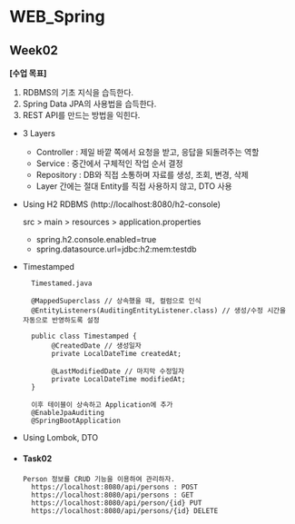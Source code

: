 # WEB_Spring

## Week02

   **[수업 목표]**

   1. RDBMS의 기초 지식을 습득한다.
   2. Spring Data JPA의 사용법을 습득한다.
   3. REST API를 만드는 방법을 익힌다.

- 3 Layers 
   * Controller : 제일 바깥 쪽에서 요청을 받고, 응답을 되돌려주는 역할  
   * Service : 중간에서 구체적인 작업 순서 결정
   * Repository : DB와 직접 소통하며 자료를 생성, 조회, 변경, 삭제
   * Layer 간에는 절대 Entity를 직접 사용하지 않고, DTO 사용
    
- Using H2 RDBMS (http://localhost:8080/h2-console)

    src > main > resources > application.properties
    - spring.h2.console.enabled=true
    - spring.datasource.url=jdbc:h2:mem:testdb
- Timestamped
        
        Timestamed.java
        
        @MappedSuperclass // 상속했을 때, 컬럼으로 인식
        @EntityListeners(AuditingEntityListener.class) // 생성/수정 시간을 자동으로 반영하도록 설정
        
        public class Timestamped {
             @CreatedDate // 생성일자
             private LocalDateTime createdAt;

             @LastModifiedDate // 마지막 수정일자
             private LocalDateTime modifiedAt;
        }
        
        이후 테이블이 상속하고 Application에 추가
        @EnableJpaAuditing
        @SpringBootApplication
        
- Using Lombok, DTO

- #### Task02
    
      Person 정보를 CRUD 기능을 이용하여 관리하자. 
        https://localhost:8080/api/persons : POST
        https://localhost:8080/api/persons : GET
        https://localhost:8080/api/person/{id} PUT
        https://localhost:8080/api/persons/{id} DELETE
  
